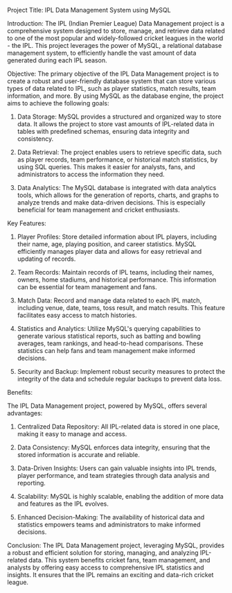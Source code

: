 Project Title: IPL Data Management System using MySQL

Introduction:
The IPL (Indian Premier League) Data Management project is a comprehensive system designed to store, manage, and retrieve data related to one of the most popular and widely-followed cricket leagues in the world - the IPL. This project leverages the power of MySQL, a relational database management system, to efficiently handle the vast amount of data generated during each IPL season.

Objective:
The primary objective of the IPL Data Management project is to create a robust and user-friendly database system that can store various types of data related to IPL, such as player statistics, match results, team information, and more. By using MySQL as the database engine, the project aims to achieve the following goals:

1. Data Storage: MySQL provides a structured and organized way to store data. It allows the project to store vast amounts of IPL-related data in tables with predefined schemas, ensuring data integrity and consistency.

2. Data Retrieval: The project enables users to retrieve specific data, such as player records, team performance, or historical match statistics, by using SQL queries. This makes it easier for analysts, fans, and administrators to access the information they need.

3. Data Analytics: The MySQL database is integrated with data analytics tools, which allows for the generation of reports, charts, and graphs to analyze trends and make data-driven decisions. This is especially beneficial for team management and cricket enthusiasts.

Key Features:

1. Player Profiles: Store detailed information about IPL players, including their name, age, playing position, and career statistics. MySQL efficiently manages player data and allows for easy retrieval and updating of records.

2. Team Records: Maintain records of IPL teams, including their names, owners, home stadiums, and historical performance. This information can be essential for team management and fans.

3. Match Data: Record and manage data related to each IPL match, including venue, date, teams, toss result, and match results. This feature facilitates easy access to match histories.

4. Statistics and Analytics: Utilize MySQL's querying capabilities to generate various statistical reports, such as batting and bowling averages, team rankings, and head-to-head comparisons. These statistics can help fans and team management make informed decisions.

5. Security and Backup: Implement robust security measures to protect the integrity of the data and schedule regular backups to prevent data loss.

Benefits:

The IPL Data Management project, powered by MySQL, offers several advantages:

1. Centralized Data Repository: All IPL-related data is stored in one place, making it easy to manage and access.

2. Data Consistency: MySQL enforces data integrity, ensuring that the stored information is accurate and reliable.

3. Data-Driven Insights: Users can gain valuable insights into IPL trends, player performance, and team strategies through data analysis and reporting.

4. Scalability: MySQL is highly scalable, enabling the addition of more data and features as the IPL evolves.

5. Enhanced Decision-Making: The availability of historical data and statistics empowers teams and administrators to make informed decisions.

Conclusion:
The IPL Data Management project, leveraging MySQL, provides a robust and efficient solution for storing, managing, and analyzing IPL-related data. This system benefits cricket fans, team management, and analysts by offering easy access to comprehensive IPL statistics and insights. It ensures that the IPL remains an exciting and data-rich cricket league.
